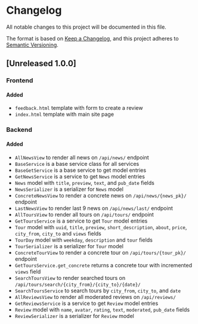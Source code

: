 # Changelog

All notable changes to this project will be documented in this file.

The format is based on [Keep a Changelog](https://keepachangelog.com/en/1.0.0/),
and this project adheres to [Semantic Versioning](https://semver.org/spec/v2.0.0.html).

## [Unreleased 1.0.0]

### Frontend

#### Added

- `feedback.html` template with form to create a review
- `index.html` template with main site page

### Backend

#### Added

- `AllNewsView` to render all news on `/api/news/` endpoint
- `BaseService` is a base service class for all services
- `BaseGetService` is a base service to get model entries
- `GetNewsService` is a service to get `News` model entries
- `News` model with `title`, `preview`, `text`, and `pub_date` fields
- `NewsSerializer` is a serializer for `News` model
- `ConcreteNewsView` to render a concrete news on `/api/news/{news_pk}/` endpoint
- `LastNewsView` to render last 9 news on `/api/news/last/` endpoint
- `AllToursView` to render all tours on `/api/tours/` endpoint
- `GetToursService` is a service to get `Tour` model entries
- `Tour` model with `uuid`, `title`, `preview`, `short_description`,
`about`, `price`, `city_from`, `city_to` and `views` fields
- `TourDay` model with `weekday`, `description` and `tour` fields
- `TourSerializer` is a serializer for `Tour` model
- `ConcreteTourView` to render a concrete tour on `/api/tours/{tour_pk}/` endpoint
- `GetToursService.get_concrete` returns a concrete tour with incremented `views` field
- `SearchToursView` to render searched tours on `/api/tours/search/{city_from}/{city_to}/{date}/`
- `SearchToursService` to search tours by `city_from`, `city_to`, and `date`
- `AllReviewsView` to render all moderated reviews on `/api/reviews/`
- `GetReviewsService` is a service to get `Review` model entries
- `Review` model with `name`, `avatar`, `rating`, `text`, `moderated`, `pub_date` fields
- `ReviewSerializer` is a serializer for `Review` model
